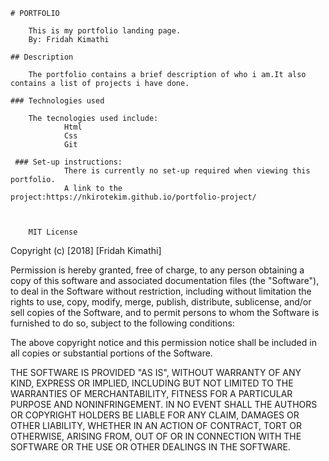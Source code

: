 
    # PORTFOLIO

        This is my portfolio landing page.
        By: Fridah Kimathi

    ## Description 

        The portfolio contains a brief description of who i am.It also contains a list of projects i have done.

    ### Technologies used

        The tecnologies used include:
                Html
                Css
                Git

     ### Set-up instructions:
                There is currently no set-up required when viewing this portfolio.
                A link to the project:https://nkirotekim.github.io/portfolio-project/

        
        
        MIT License

Copyright (c) [2018] [Fridah Kimathi]

Permission is hereby granted, free of charge, to any person obtaining a copy
of this software and associated documentation files (the "Software"), to deal
in the Software without restriction, including without limitation the rights
to use, copy, modify, merge, publish, distribute, sublicense, and/or sell
copies of the Software, and to permit persons to whom the Software is
furnished to do so, subject to the following conditions:

The above copyright notice and this permission notice shall be included in all
copies or substantial portions of the Software.

THE SOFTWARE IS PROVIDED "AS IS", WITHOUT WARRANTY OF ANY KIND, EXPRESS OR
IMPLIED, INCLUDING BUT NOT LIMITED TO THE WARRANTIES OF MERCHANTABILITY,
FITNESS FOR A PARTICULAR PURPOSE AND NONINFRINGEMENT. IN NO EVENT SHALL THE
AUTHORS OR COPYRIGHT HOLDERS BE LIABLE FOR ANY CLAIM, DAMAGES OR OTHER
LIABILITY, WHETHER IN AN ACTION OF CONTRACT, TORT OR OTHERWISE, ARISING FROM,
OUT OF OR IN CONNECTION WITH THE SOFTWARE OR THE USE OR OTHER DEALINGS IN THE
SOFTWARE.